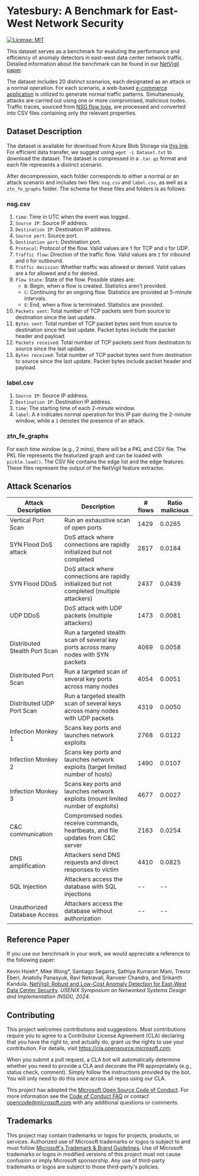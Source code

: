 # Yatesbury: A Benchmark for East-West Network Security

[![License: MIT](https://img.shields.io/badge/License-MIT-yellow.svg)](https://opensource.org/licenses/MIT)

This dataset serves as a benchmark for evaluting the performance and efficiency of anomaly detectors in east-west data center network traffic. Detailed information about the benchmark can be found in our [NetVigil paper](https://www.microsoft.com/en-us/research/publication/netvigil-robust-and-low-cost-anomaly-detection-for-east-west-data-center-security/).

The dataset includes 20 distinct scenarios, each designated as an attack or a normal operation. For each scenario, a web-based [e-commerce application](https://github.com/GoogleCloudPlatform/microservices-demo) is utilized to generate normal traffic patterns. Simultaneously, attacks are carried out using one or more compromised, malicious nodes. Traffic traces, sourced from [NSG flow logs](https://learn.microsoft.com/en-us/azure/network-watcher/nsg-flow-logs-overview), are processed and converted into CSV files containing only the relevant properties.  


## Dataset Description

The dataset is available for download from Azure Blob Storage via [this link](Dataset.txt). For efficient data transfer, we suggest using `wget -i Dataset.txt` to download the dataset. The dataset is compressed in a `.tar.gz` format and each file represents a distinct scenario.

After decompression, each folder corresponds to either a normal or an attack scenario and includes two files: `nsg.csv` and `label.csv`, as well as a `ztn_fe_graphs` folder. The schema for these files and folders is as follows:  


### nsg.csv

1. `time`: Time in UTC when the event was logged.
2. `Source IP`: Source IP address.
3. `Destination IP`: Destination IP address.
4. `Source port`: Source port.
5. `Destination port`: Destination port.
6. `Protocol`: Protocol of the flow. Valid values are `T` for TCP and `U` for UDP.
7. `Traffic flow`: Direction of the traffic flow. Valid values are `I` for inbound and `O` for outbound.
8. `Traffic decision`: Whether traffic was allowed or denied. Valid values are `A` for allowed and `D` for denied.
9. `Flow State`: State of the flow. Possible states are:
    * `B`: Begin, when a flow is created. Statistics aren't provided.
    * `C`: Continuing for an ongoing flow. Statistics are provided at 5-minute intervals.
    * `E`: End, when a flow is terminated. Statistics are provided.
10. `Packets sent`: Total number of TCP packets sent from source to destination since the last update.
11. `Bytes sent`: Total number of TCP packet bytes sent from source to destination since the last update. Packet bytes include the packet header and payload.
12. `Packets received`: Total number of TCP packets sent from destination to source since the last update.
13. `Bytes received`: Total number of TCP packet bytes sent from destination to source since the last update. Packet bytes include packet header and payload.


### label.csv

1. `Source IP`: Source IP address.
2. `Destination IP`: Destination IP address.
3. `time`: The starting time of each 2-minute window.  
4. `label`: A `0` indicates normal operation for this IP pair during the 2-minute window, while a `1` denotes the presence of an attack.  

### ztn_fe_graphs

For each time window (e.g., 2 mins), there will be a PKL and CSV file. The PKL file represents the featurized graph and can be loaded with `pickle.load()`. The CSV file contains the edge list and the edge features. These files represent the output of the NetVigil feature extractor.

## Attack Scenarios

| Attack Description                  | Description                                                                                      | # flows | Ratio malicious |  
|-------------------------------------|--------------------------------------------------------------------------------------------------|---------|-----------------|  
| Vertical Port Scan                  | Run an exhaustive scan of open ports                                                             | 1429    | 0.0265          |  
| SYN Flood DoS attack                | DoS attack where connections are rapidly initialized but not completed                           | 2817    | 0.0184          |  
| SYN Flood DDoS                      | DoS attack where connections are rapidly initialized but not completed (multiple attackers)      | 2437    | 0.0439          |  
| UDP DDoS                            | DoS attack with UDP packets (multiple attackers)                                                 | 1473    | 0.0081          |  
| Distributed Stealth Port Scan       | Run a targeted stealth scan of several key ports across many nodes with SYN packets              | 4069    | 0.0058          |  
| Distributed Port Scan               | Run a targeted scan of several key ports across many nodes                                       | 4054    | 0.0051          |  
| Distributed UDP Port Scan           | Run a targeted stealth scan of several keys across many nodes with UDP packets                    | 4319    | 0.0050          |  
| Infection Monkey 1                  | Scans key ports and launches network exploits                                                    | 2768    | 0.0122          |  
| Infection Monkey 2                  | Scans key ports and launches network exploits (target limited number of hosts)                   | 1490    | 0.0107          |  
| Infection Monkey 3                  | Scans key ports and launches network exploits (mount limited number of exploits)                 | 4677    | 0.0027          |  
| C&C communication                   | Compromised nodes receive commands, heartbeats, and file updates from C&C server                 | 2163    | 0.0254          |  
| DNS amplification                   | Attackers send DNS requests and direct responses to victim                                       | 4410    | 0.0825          |  
| SQL Injection                   | Attackers access the database with SQL injections                                       | --    | --          |  
| Unauthorized Database Access                   | Attackers access the database without  authorization                                       | --    | --          |  

## Reference Paper

If you use our benchmark in your work, we would appreciate a reference to the following paper:

Kevin Hsieh*, Mike Wong*, Santiago Segarra, Sathiya Kumaran Mani, Trevor Eberl, Anatoliy Panasyuk, Ravi Netravali, Ranveer Chandra, and Srikanth Kandula. [NetVigil: Robust and Low-Cost Anomaly Detection for East-West Data Center Security](https://www.microsoft.com/en-us/research/publication/netvigil-robust-and-low-cost-anomaly-detection-for-east-west-data-center-security/). *USENIX Symposium on Networked Systems Design and Implementation (NSDI), 2024*.


## Contributing

This project welcomes contributions and suggestions.  Most contributions require you to agree to a
Contributor License Agreement (CLA) declaring that you have the right to, and actually do, grant us
the rights to use your contribution. For details, visit https://cla.opensource.microsoft.com.

When you submit a pull request, a CLA bot will automatically determine whether you need to provide
a CLA and decorate the PR appropriately (e.g., status check, comment). Simply follow the instructions
provided by the bot. You will only need to do this once across all repos using our CLA.

This project has adopted the [Microsoft Open Source Code of Conduct](https://opensource.microsoft.com/codeofconduct/).
For more information see the [Code of Conduct FAQ](https://opensource.microsoft.com/codeofconduct/faq/) or
contact [opencode@microsoft.com](mailto:opencode@microsoft.com) with any additional questions or comments.

## Trademarks

This project may contain trademarks or logos for projects, products, or services. Authorized use of Microsoft 
trademarks or logos is subject to and must follow 
[Microsoft's Trademark & Brand Guidelines](https://www.microsoft.com/en-us/legal/intellectualproperty/trademarks/usage/general).
Use of Microsoft trademarks or logos in modified versions of this project must not cause confusion or imply Microsoft sponsorship.
Any use of third-party trademarks or logos are subject to those third-party's policies.
